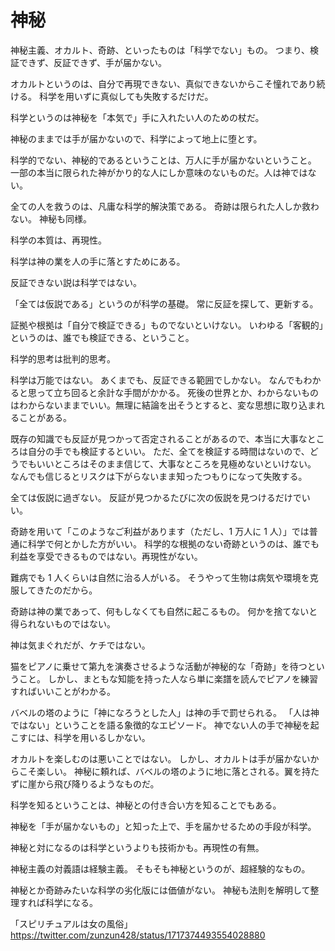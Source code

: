 # 神秘

神秘主義、オカルト、奇跡、といったものは「科学でない」もの。
つまり、検証できず、反証できず、手が届かない。

オカルトというのは、自分で再現できない、真似できないからこそ憧れであり続ける。
科学を用いずに真似しても失敗するだけだ。

科学というのは神秘を「本気で」手に入れたい人のための杖だ。

神秘のままでは手が届かないので、科学によって地上に堕とす。

科学的でない、神秘的であるということは、万人に手が届かないということ。
一部の本当に限られた神がかり的な人にしか意味のないものだ。人は神ではない。

全ての人を救うのは、凡庸な科学的解決策である。
奇跡は限られた人しか救わない。
神秘も同様。

科学の本質は、再現性。

科学は神の業を人の手に落とすためにある。

反証できない説は科学ではない。

「全ては仮説である」というのが科学の基礎。
常に反証を探して、更新する。

証拠や根拠は「自分で検証できる」ものでないといけない。
いわゆる「客観的」というのは、誰でも検証できる、ということ。

科学的思考は批判的思考。

科学は万能ではない。
あくまでも、反証できる範囲でしかない。
なんでもわかると思って立ち回ると余計な手間がかかる。
死後の世界とか、わからないものはわからないままでいい。無理に結論を出そうとすると、変な思想に取り込まれることがある。

既存の知識でも反証が見つかって否定されることがあるので、本当に大事なところは自分の手でも検証するといい。
ただ、全てを検証する時間はないので、どうでもいいところはそのまま信じて、大事なところを見極めないといけない。
なんでも信じるとリスクは下がらないまま知ったつもりになって失敗する。

全ては仮説に過ぎない。
反証が見つかるたびに次の仮説を見つけるだけでいい。

奇跡を用いて「このようなご利益があります（ただし、1 万人に 1 人）」では普通に科学で何とかした方がいい。
科学的な根拠のない奇跡というのは、誰でも利益を享受できるものではない。再現性がない。

難病でも 1 人くらいは自然に治る人がいる。
そうやって生物は病気や環境を克服してきたのだから。

奇跡は神の業であって、何もしなくても自然に起こるもの。
何かを捨てないと得られないものではない。

神は気まぐれだが、ケチではない。

猫をピアノに乗せて第九を演奏させるような活動が神秘的な「奇跡」を待つということ。
しかし、まともな知能を持った人なら単に楽譜を読んでピアノを練習すればいいことがわかる。

バベルの塔のように「神になろうとした人」は神の手で罰せられる。
「人は神ではない」ということを語る象徴的なエピソード。
神でない人の手で神秘を起こすには、科学を用いるしかない。

オカルトを楽しむのは悪いことではない。
しかし、オカルトは手が届かないからこそ楽しい。
神秘に頼れば、バベルの塔のように地に落とされる。翼を持たずに崖から飛び降りるようなものだ。

科学を知るということは、神秘との付き合い方を知ることでもある。

神秘を「手が届かないもの」と知った上で、手を届かせるための手段が科学。

神秘と対になるのは科学というよりも技術かも。再現性の有無。

神秘主義の対義語は経験主義。
そもそも神秘というのが、超経験的なもの。

神秘とか奇跡みたいな科学の劣化版には価値がない。
神秘も法則を解明して整理すれば科学になる。

「スピリチュアルは女の風俗」
https://twitter.com/zunzun428/status/1717374493554028880
